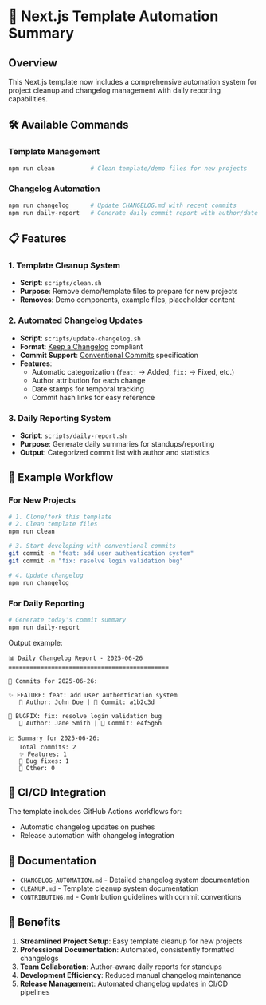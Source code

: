 # 🚀 Next.js Template Automation Summary

## Overview

This Next.js template now includes a comprehensive automation system for project cleanup and changelog management with daily reporting capabilities.

## 🛠️ Available Commands

### Template Management

```bash
npm run clean          # Clean template/demo files for new projects
```

### Changelog Automation

```bash
npm run changelog      # Update CHANGELOG.md with recent commits
npm run daily-report   # Generate daily commit report with author/date
```

## 📋 Features

### 1. Template Cleanup System

- **Script**: `scripts/clean.sh`
- **Purpose**: Remove demo/template files to prepare for new projects
- **Removes**: Demo components, example files, placeholder content

### 2. Automated Changelog Updates

- **Script**: `scripts/update-changelog.sh`
- **Format**: [Keep a Changelog](https://keepachangelog.com/) compliant
- **Commit Support**: [Conventional Commits](https://conventionalcommits.org/) specification
- **Features**:
  - Automatic categorization (`feat:` → Added, `fix:` → Fixed, etc.)
  - Author attribution for each change
  - Date stamps for temporal tracking
  - Commit hash links for easy reference

### 3. Daily Reporting System

- **Script**: `scripts/daily-report.sh`
- **Purpose**: Generate daily summaries for standups/reporting
- **Output**: Categorized commit list with author and statistics

## 🎯 Example Workflow

### For New Projects

```bash
# 1. Clone/fork this template
# 2. Clean template files
npm run clean

# 3. Start developing with conventional commits
git commit -m "feat: add user authentication system"
git commit -m "fix: resolve login validation bug"

# 4. Update changelog
npm run changelog
```

### For Daily Reporting

```bash
# Generate today's commit summary
npm run daily-report
```

Output example:

```
📊 Daily Changelog Report - 2025-06-26
=============================================

📅 Commits for 2025-06-26:

✨ FEATURE: feat: add user authentication system
   👤 Author: John Doe | 🔗 Commit: a1b2c3d

🐛 BUGFIX: fix: resolve login validation bug
   👤 Author: Jane Smith | 🔗 Commit: e4f5g6h

📈 Summary for 2025-06-26:
   Total commits: 2
   ✨ Features: 1
   🐛 Bug fixes: 1
   🔧 Other: 0
```

## 🔄 CI/CD Integration

The template includes GitHub Actions workflows for:

- Automatic changelog updates on pushes
- Release automation with changelog integration

## 📖 Documentation

- `CHANGELOG_AUTOMATION.md` - Detailed changelog system documentation
- `CLEANUP.md` - Template cleanup system documentation
- `CONTRIBUTING.md` - Contribution guidelines with commit conventions

## 🎉 Benefits

1. **Streamlined Project Setup**: Easy template cleanup for new projects
2. **Professional Documentation**: Automated, consistently formatted changelogs
3. **Team Collaboration**: Author-aware daily reports for standups
4. **Development Efficiency**: Reduced manual changelog maintenance
5. **Release Management**: Automated changelog updates in CI/CD pipelines
